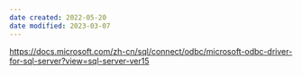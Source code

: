 ```yaml
---
date created: 2022-05-20
date modified: 2023-03-07
---
```

https://docs.microsoft.com/zh-cn/sql/connect/odbc/microsoft-odbc-driver-for-sql-server?view=sql-server-ver15

